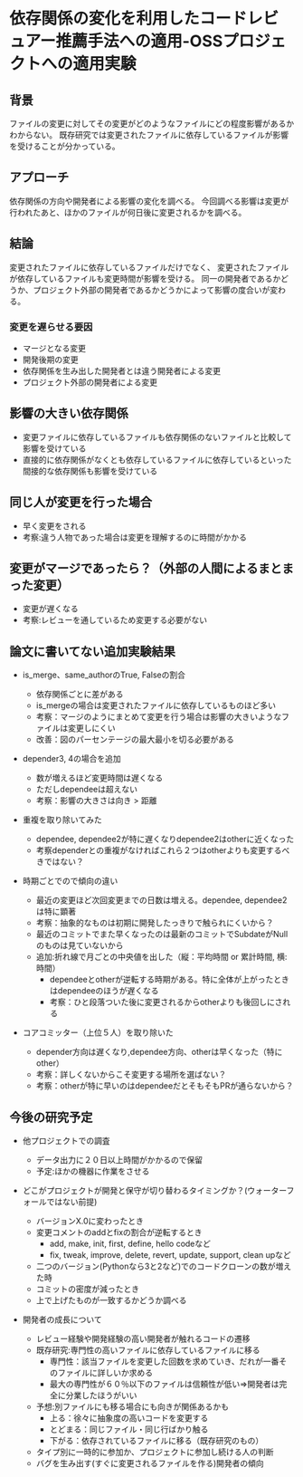 # 依存関係の変化を利用したコードレビュアー推薦手法への適用-OSSプロジェクトへの適用実験

## 背景
ファイルの変更に対してその変更がどのようなファイルにどの程度影響があるかわからない。
既存研究では変更されたファイルに依存しているファイルが影響を受けることが分かっている。

## アプローチ
依存関係の方向や開発者による影響の変化を調べる。
今回調べる影響は変更が行われたあと、ほかのファイルが何日後に変更されるかを調べる。

## 結論
変更されたファイルに依存しているファイルだけでなく、
変更されたファイルが依存しているファイルも変更時間が影響を受ける。
同一の開発者であるかどうか、プロジェクト外部の開発者であるかどうかによって影響の度合いが変わる。

### 変更を遅らせる要因
* マージとなる変更
* 開発後期の変更
* 依存関係を生み出した開発者とは違う開発者による変更
* プロジェクト外部の開発者による変更

## 影響の大きい依存関係
* 変更ファイルに依存しているファイルも依存関係のないファイルと比較して影響を受けている
* 直接的に依存関係がなくとも依存しているファイルに依存しているといった間接的な依存関係も影響を受けている

## 同じ人が変更を行った場合
* 早く変更をされる
* 考察:違う人物であった場合は変更を理解するのに時間がかかる

## 変更がマージであったら？（外部の人間によるまとまった変更）
* 変更が遅くなる
* 考察:レビューを通しているため変更する必要がない

## 論文に書いてない追加実験結果
* is_merge、same_authorのTrue, Falseの割合
  * 依存関係ごとに差がある
  * is_mergeの場合は変更されたファイルに依存しているものほど多い
  * 考察：マージのようにまとめて変更を行う場合は影響の大きいようなファイルは変更しにくい
  * 改善：図のパーセンテージの最大最小を切る必要がある

* depender3, 4の場合を追加
  * 数が増えるほど変更時間は遅くなる
  * ただしdependeeは超えない
  * 考察：影響の大きさは向き > 距離

* 重複を取り除いてみた
  * dependee, dependee2が特に遅くなりdependee2はotherに近くなった
  * 考察dependerとの重複がなければこれら２つはotherよりも変更するべきではない？

* 時期ごとでので傾向の違い
  * 最近の変更ほど次回変更までの日数は増える。dependee, dependee2は特に顕著
  * 考察：抽象的なものは初期に開発したっきりで触られにくいから？
  * 最近のコミットでまた早くなったのは最新のコミットでSubdateがNullのものは見ていないから
  * 追加:折れ線で月ごとの中央値を出した（縦：平均時間 or 累計時間, 横:時間）
    * dependeeとotherが逆転する時期がある。特に全体が上がったときはdependeeのほうが遅くなる
    * 考察：ひと段落ついた後に変更されるからotherよりも後回しにされる

* コアコミッター（上位５人）を取り除いた
  * depender方向は遅くなり,dependee方向、otherは早くなった（特にother）
  * 考察：詳しくないからこそ変更する場所を選ばない？
  * 考察：otherが特に早いのはdependeeだとそもそもPRが通らないから？

## 今後の研究予定
* 他プロジェクトでの調査
  * データ出力に２０日以上時間がかかるので保留
  * 予定:ほかの機器に作業をさせる

* どこがプロジェクトが開発と保守が切り替わるタイミングか？(ウォーターフォールではない前提)
  * バージョンX.0に変わったとき
  * 変更コメントのaddとfixの割合が逆転するとき
    * add, make, init, first, define, hello codeなど
    * fix, tweak, improve, delete, revert, update, support, clean upなど
  * 二つのバージョン(Pythonなら3と2など)でのコードクローンの数が増えた時
  * コミットの密度が減ったとき
  * 上で上げたものが一致するかどうか調べる

* 開発者の成長について
  * レビュー経験や開発経験の高い開発者が触れるコードの遷移  
  * 既存研究:専門性の高いファイルに依存しているファイルに移る
    * 専門性：該当ファイルを変更した回数を求めていき、だれが一番そのファイルに詳しいか求める
    * 最大の専門性が６０％以下のファイルは信頼性が低い⇒開発者は完全に分業したほうがいい  
  * 予想:別ファイルにも移る場合にも向きが関係あるかも
    * 上る：徐々に抽象度の高いコードを変更する
    * とどまる：同じファイル・同じ行ばかり触る
    * 下がる：依存されているファイルに移る（既存研究のもの）
  * タイプ別に一時的に参加か、プロジェクトに参加し続ける人の判断
  * バグを生み出す(すぐに変更されるファイルを作る)開発者の傾向